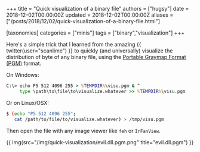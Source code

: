 +++
title = "Quick visualization of a binary file"
authors = ["hugsy"]
date = 2018-12-02T00:00:00Z
updated = 2018-12-02T00:00:00Z
aliases = ["/posts/2018/12/02/quick-visualization-of-a-binary-file.html"]

[taxonomies]
categories = ["minis"]
tags = ["binary","visualization"]
+++


Here's a simple trick that I learned from the amazing  {{ twitter(user="scanlime") }} to quickly (and universally) visualize the distribution of byte of any binary file, using the [Portable Graymap Format (PGM)](https://en.wikipedia.org/wiki/Netpbm_format) format.

On Windows:
```bat
C:\> echo P5 512 4096 255 > %TEMPDIR%\visu.pgm & ^
     type \path\to\file\to\visualize.whatever >> %TEMPDIR%\visu.pgm
```

Or on Linux/OSX:
```bash
$ (echo "P5 512 4096 255";
   cat /path/to/file/to/visualize.whatever) > /tmp/visu.pgm
```

Then open the file with any image viewer like `feh` or `IrFanView`.

{{ img(src="/img/quick-visualization/evil.dll.pgm.png" title="evil.dll.pgm") }}
